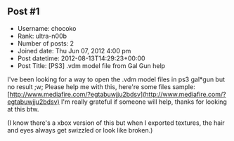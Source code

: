 ## Post #1
- Username: chocoko
- Rank: ultra-n00b
- Number of posts: 2
- Joined date: Thu Jun 07, 2012 4:00 pm
- Post datetime: 2012-08-13T14:29:23+00:00
- Post Title: [PS3] .vdm model file from Gal Gun help

I've been looking for a way to open the .vdm model files in ps3 gal*gun but no result ;w; Please help me with this, here're some files sample: [http://www.mediafire.com/?egtabuwjju2bdsv](http://www.mediafire.com/?egtabuwjju2bdsv)
I'm really grateful if someone will help, thanks for looking at this btw.

(I know there's a xbox version of this but when I exported textures, the hair and eyes always get swizzled or look like broken.)
